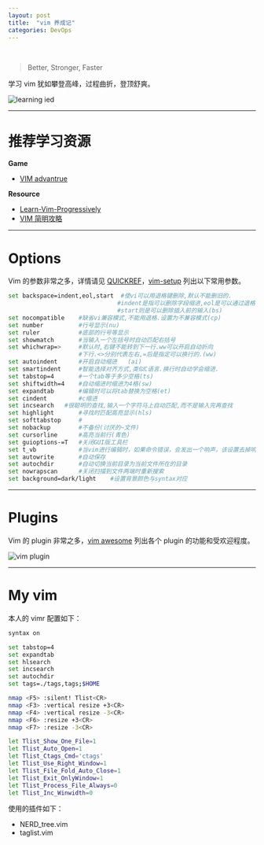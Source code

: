 ```yaml
---
layout: post
title:  "vim 养成记"
categories: DevOps
---
```


&nbsp;&nbsp;&nbsp;

> Better, Stronger, Faster

学习 vim 犹如攀登高峰，过程曲折，登顶舒爽。


![learning ied](http://7xp2eu.com1.z0.glb.clouddn.com/horrorstories.jpg)


--------------

# 推荐学习资源

**Game**

- [VIM advantrue](http://vim-adventures.com/)

**Resource**

- [Learn-Vim-Progressively](http://yannesposito.com/Scratch/en/blog/Learn-Vim-Progressively/)
- [VIM 简明攻略](http://coolshell.cn/?s=vim+%E5%AD%A6%E4%B9%A0)

----------

# Options

Vim 的参数非常之多，详情请见 [QUICKREF](http://vimcdoc.sourceforge.net/doc/quickref.html#Q_op)，[vim-setup](http://platinhom.github.io/2015/06/08/Vim-Setup/) 列出以下常用参数。

~~~ bash
set backspace=indent,eol,start  #使vi可以用退格键删除,默认不能删旧的.
                               #indent是指可以删除字段缩进,eol是可以通过退格键合并两行,
                               #start则是可以删除插入前的输入(bs)
set nocompatible    #缺省vi兼容模式,不能用退格.设置为不兼容模式(cp)
set number          #行号显示(nu)
set ruler           #底部的行号等显示
set showmatch       #当输入一个左括号时自动匹配右括号
set whichwrap=>     #默认时,右键不能转到下一行.ww可以开启自动折向
                    #下行.<>分别代表左右,=后是指定可以换行的.(ww)
set autoindent      #开启自动缩进   (ai)
set smartindent     #智能选择对齐方式,类似C语言.换行时自动学会缩进.
set tabstop=4       #一个tab等于多少空格(ts)
set shiftwidth=4    #自动缩进时缩进为4格(sw)
set expandtab       #编辑时可以将tab替换为空格(et)
set cindent         #c缩进
set incsearch   #很聪明的查找,输入一个字符马上自动匹配,而不是输入完再查找
set highlight       #寻找时匹配高亮显示(hls)
set softtabstop     #
set nobackup        #不备份(讨厌的~文件)
set cursorline      #高亮当前行(青色)
set guioptions-=T   #关闭GUI版工具栏
set t_vb            #当vim进行编辑时，如果命令错误，会发出一个响声，该设置去掉响声
set autowrite       #自动保存
set autochdir       #自动切换当前目录为当前文件所在的目录
set nowrapscan      #关闭扫描到文件两端时重新搜索
set background=dark/light    #设置背景颜色与syntax对应     
~~~

----------------


# Plugins

Vim 的 plugin 非常之多，[vim awesome](http://vimawesome.com/) 列出各个 plugin 的功能和受欢迎程度。

![vim plugin](http://7xp2eu.com1.z0.glb.clouddn.com/vimplugins.png)

--------------

# My vim

本人的 vimr 配置如下：

~~~ bash
syntax on

set tabstop=4
set expandtab
set hlsearch
set incsearch
set autochdir
set tags=./tags,tags;$HOME

nmap <F5> :silent! Tlist<CR>
nmap <F3> :vertical resize +3<CR>
nmap <F4> :vertical resize -3<CR>
nmap <F6> :resize +3<CR>
nmap <F7> :resize -3<CR>

let Tlist_Show_One_File=1
let Tlist_Auto_Open=1
let Tlist_Ctags_Cmd='ctags'
let Tlist_Use_Right_Window=1
let Tlist_File_Fold_Auto_Close=1
let Tlist_Exit_OnlyWindow=1
let Tlist_Process_File_Always=0
let Tlist_Inc_Winwidth=0
~~~

使用的插件如下：

- NERD_tree.vim
- taglist.vim